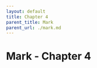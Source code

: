```yaml
---
layout: default
title: Chapter 4
parent_title: Mark
parent_url: ./mark.md
---
```


# Mark - Chapter 4
